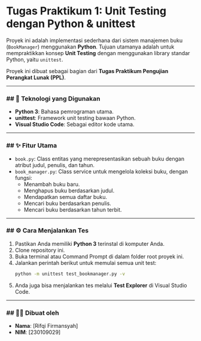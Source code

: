 # Tugas Praktikum 1: Unit Testing dengan Python & unittest

Proyek ini adalah implementasi sederhana dari sistem manajemen buku (`BookManager`) menggunakan **Python**. Tujuan utamanya adalah untuk mempraktikkan konsep **Unit Testing** dengan menggunakan library standar Python, yaitu `unittest`.

Proyek ini dibuat sebagai bagian dari **Tugas Praktikum Pengujian Perangkat Lunak (PPL)**.

---

### ## 🚀 Teknologi yang Digunakan
* **Python 3**: Bahasa pemrograman utama.
* **unittest**: Framework unit testing bawaan Python.
* **Visual Studio Code**: Sebagai editor kode utama.

---

### ## ✨ Fitur Utama
* `book.py`: Class entitas yang merepresentasikan sebuah buku dengan atribut judul, penulis, dan tahun.
* `book_manager.py`: Class service untuk mengelola koleksi buku, dengan fungsi:
    * Menambah buku baru.
    * Menghapus buku berdasarkan judul.
    * Mendapatkan semua daftar buku.
    * Mencari buku berdasarkan penulis.
    * Mencari buku berdasarkan tahun terbit.

---

### ## ⚙️ Cara Menjalankan Tes
1.  Pastikan Anda memiliki **Python 3** terinstal di komputer Anda.
2.  Clone repository ini.
3.  Buka terminal atau Command Prompt di dalam folder root proyek ini.
4.  Jalankan perintah berikut untuk memulai semua unit test:
    ```bash
    python -m unittest test_bookmanager.py -v
    ```
5.  Anda juga bisa menjalankan tes melalui **Test Explorer** di Visual Studio Code.

---

### ## 👨‍💻 Dibuat oleh
* **Nama**: [Rifqi Firmansyah]
* **NIM**: [230109029]
